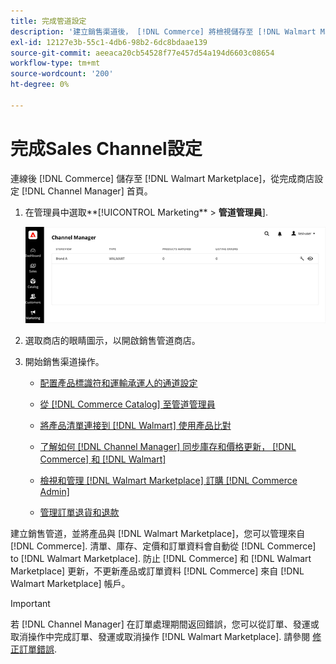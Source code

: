 ```yaml
---
title: 完成管道設定
description: '建立銷售渠道後， [!DNL Commerce] 將檢視儲存至 [!DNL Walmart Marketplace]，開啟通道並完成通道設定。 然後，啟動添加產品、管理清單、庫存、定價和訂單的流程 [!DNL Channel Manager].'
exl-id: 12127e3b-55c1-4db6-98b2-6dc8bdaae139
source-git-commit: aeeaca20cb54528f77e457d54a194d6603c08654
workflow-type: tm+mt
source-wordcount: '200'
ht-degree: 0%

---
```


# 完成Sales Channel設定

連線後 [!DNL Commerce] 儲存至 [!DNL Walmart Marketplace]，從完成商店設定 [!DNL Channel Manager] 首頁。

1. 在管理員中選取**[!UICONTROL Marketing** > **管道管理員**].

   ![管理管道管理員商店](assets/channel-manager-setup-first-store.png)

1. 選取商店的眼睛圖示，以開啟銷售管道商店。

1. 開始銷售渠道操作。

   - [配置產品標識符和運輸承運人的通道設定](settings-overview.md)

   - [從 [!DNL Commerce Catalog] 至管道管理員](add-products-to-channel-store.md)

   - [將產品清單連接到 [!DNL Walmart] 使用產品比對](connect-listings-to-marketplace.md)

   - [了解如何 [!DNL Channel Manager] 同步庫存和價格更新， [!DNL Commerce] 和 [!DNL Walmart]](inventory-and-price-updates.md)

   - [檢視和管理 [!DNL Walmart Marketplace] 訂購 [!DNL Commerce Admin]](manage-orders.md)

   - [管理訂單退貨和退款](return-refund-orders.md)

建立銷售管道，並將產品與 [!DNL Walmart Marketplace]，您可以管理來自 [!DNL Commerce]. 清單、庫存、定價和訂單資料會自動從 [!DNL Commerce] to [!DNL Walmart Marketplace]. 防止 [!DNL Commerce] 和 [!DNL Walmart Marketplace] 更新，不更新產品或訂單資料 [!DNL Commerce] 來自 [!DNL Walmart Marketplace] 帳戶。

>[!IMPORTANT]
>
>若 [!DNL Channel Manager] 在訂單處理期間返回錯誤，您可以從訂單、發運或取消操作中完成訂單、發運或取消操作 [!DNL Walmart Marketplace]. 請參閱 [修正訂單錯誤](process-orders.md#fix-order-errors).
